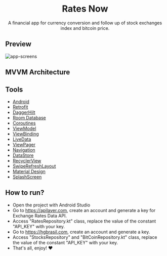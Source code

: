 <h1 align="center">Rates Now</h1>
<p align="center">A financial app for currency conversion and follow up of stock exchanges index and bitcoin price.</p>

## Preview

<img src="https://github.com/omouravictor/assets/blob/main/assets/rates-now/app-screens.png" alt="app-screens">

## MVVM Architecture

## Tools

- [Android](https://developer.android.com)
- [Retrofit](https://square.github.io/retrofit/)
- [DaggerHilt](https://developer.android.com/training/dependency-injection/hilt-android)
- [Room Database](https://developer.android.com/reference/android/arch/persistence/room/RoomDatabase)
- [Coroutines](https://developer.android.com/kotlin/coroutines) 
- [ViewModel](https://developer.android.com/topic/libraries/architecture/viewmodel)
- [ViewBinding](https://developer.android.com/topic/libraries/view-binding)
- [LiveData](https://developer.android.com/topic/libraries/architecture/livedata)
- [ViewPager](https://developer.android.com/jetpack/androidx/releases/viewpager2)
- [Navigation](https://developer.android.com/guide/navigation)
- [DataStore](https://developer.android.com/topic/libraries/architecture/datastore)
- [RecyclerView](https://developer.android.com/guide/topics/ui/layout/recyclerview)
- [SwipeRefreshLayout](https://developer.android.com/jetpack/androidx/releases/swiperefreshlayout)
- [Material Design](https://material.io/design)
- [SplashScreen](https://developer.android.com/guide/topics/ui/splash-screen)

## How to run?

- Open the project with Android Studio
- Go to https://apilayer.com, create an account and generate a key for Exchange Rates Data API.
- Access "RatesRepository.kt" class, replace the value of the constant "API_KEY" with your key.
- Go to https://hgbrasil.com, create an account and generate a key.
- Access "StocksRepository" and "BitCoinRepository.kt" class, replace the value of the constant "API_KEY" with your key.
- That's all, enjoy! :heart:
